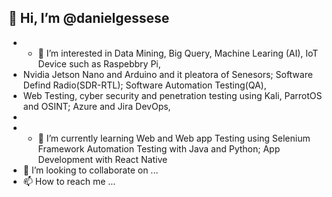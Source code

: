 ##  👋 Hi, I’m @danielgessese
- - 👀 I’m interested in Data Mining, Big Query, Machine Learing (AI), IoT Device such as Raspebbry Pi, 
- Nvidia Jetson Nano and Arduino and it pleatora of Senesors; Software Defind Radio(SDR-RTL); Software Automation Testing(QA),
-  Web Testing, cyber security and penetration testing using Kali, ParrotOS and OSINT; Azure and Jira DevOps,
-  
-  - 🌱 I’m currently learning Web and Web app Testing using Selenium Framework Automation Testing with Java and Python; App Development with React Native 
- 💞️ I’m looking to collaborate on ...
- 📫 How to reach me ...

<!---
danielgessese/danielgessese is a ✨ special ✨ repository because its `README.md` (this file) appears on your GitHub profile.
You can click the Preview link to take a look at your changes.
--->
